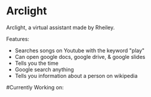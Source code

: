 # Arclight
Arclight, a virtual assistant made by Rheiley.

Features:
- Searches songs on Youtube with the keyword "play"
- Can open google docs, google drive, & google slides
- Tells you the time
- Google search anything
- Tells you information about a person on wikipedia

#Currently Working on:
